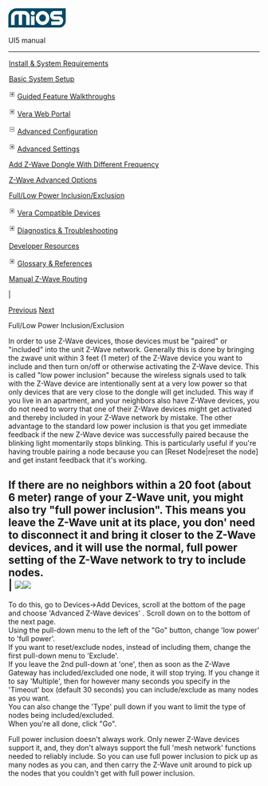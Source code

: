 ![](skins/mios/images/logo.png)

UI5 manual

  
---  
  
![](images/spacer.gif)[Install & System
Requirements](index.html#!docs5/installation_and_system_requirements_en_3lite_all.md)

![](images/spacer.gif)[Basic System Setup ](index.html#!docs5/getting_started_en_3lite_all.md)

![](skins/mios/images/plus.gif)[Guided Feature Walkthroughs
](features_en_3lite_all.html)

![](skins/mios/images/plus.gif)[Vera Web Portal](index.html#!docs5/web_portal_en_3lite_all.md)

![](skins/mios/images/minus.gif)[Advanced
Configuration](index.html#!docs5/advanced_configuration_en_3lite_all.md)

![](skins/mios/images/plus.gif)[Advanced Settings](index.html#!docs5/advanced_settings_en_3lite_all.md)

![](images/spacer.gif)[Add Z-Wave Dongle With Different Frequency](index.html#!docs5/changing_zwave_port_en_3lite_all.md)

![](images/spacer.gif)[Z-Wave Advanced Options](index.html#!docs5/zwave_device_advanced_en_3lite_all.md)

![](images/spacer.gif)[Full/Low Power Inclusion/Exclusion](index.html#!docs5/full_power_inclusion_en_3lite_all.md)

![](skins/mios/images/plus.gif)[Vera Compatible
Devices](index.html#!docs5/supported_hardware_en_3lite_all.md)

![](skins/mios/images/plus.gif)[Diagnostics &
Troubleshooting](index.html#!docs5/troubleshooting_en_3lite_all.md)

![](images/spacer.gif)[Developer Resources](index.html#!docs5/developers_en_3lite_all.md)

![](skins/mios/images/plus.gif)[Glossary &
References](index.html#!docs5/reference_en_3lite_all.md)

![](images/spacer.gif)[Manual Z-Wave Routing](index.html#!docs5/ManualRoute_en_3lite_all.md)

|

[Previous](index.html#!docs5/zwave_device_advanced_en_3lite_all.md)
[Next](index.html#!docs5/supported_hardware_en_3lite_all.md)

Full/Low Power Inclusion/Exclusion

In order to use Z-Wave devices, those devices must be "paired" or "included"
into the unit Z-Wave network. Generally this is done by bringing the zwave
unit within 3 feet (1 meter) of the Z-Wave device you want to include and then
turn on/off or otherwise activating the Z-Wave device. This is called "low
power inclusion" because the wireless signals used to talk with the Z-Wave
device are intentionally sent at a very low power so that only devices that
are very close to the dongle will get included. This way if you live in an
apartment, and your neighbors also have Z-Wave devices, you do not need to
worry that one of their Z-Wave devices might get activated and thereby
included in your Z-Wave network by mistake. The other advantage to the
standard low power inclusion is that you get immediate feedback if the new
Z-Wave device was successfully paired because the blinking light momentarily
stops blinking. This is particularly useful if you're having trouble pairing a
node because you can [Reset Node|reset the node] and get instant feedback that
it's working.  
  
If there are no neighbors within a 20 foot (about 6 meter) range of your
Z-Wave unit, you might also try "full power inclusion". This means you leave
the Z-Wave unit at its place, you don' need to disconnect it and bring it
closer to the Z-Wave devices, and it will use the normal, full power setting
of the Z-Wave network to try to include nodes.  
| ![](/images/mios/UI5_includeFULL.PNG)![](/images/mios/UI5_excludeFull.PNG)  
---  
To do this, go to Devices->Add Devices, scroll at the bottom of the page and
choose 'Advanced Z-Wave devices' .  Scroll down on to the bottom of the next
page.  
Using the pull-down menu to the left of the "Go" button, change 'low power' to
'full power'.  
If you want to reset/exclude nodes, instead of including them, change the
first pull-down menu to 'Exclude'.  
If you leave the 2nd pull-down at 'one', then as soon as the Z-Wave Gateway
has included/excluded one node, it will stop trying. If you change it to say
'Multiple', then for however many seconds you specify in the 'Timeout' box
(default 30 seconds) you can include/exclude as many nodes as you want.  
You can also change the 'Type' pull down if you want to limit the type of
nodes being included/excluded.  
When you're all done, click "Go".  
  
Full power inclusion doesn't always work. Only newer Z-Wave devices support
it, and, they don't always support the full 'mesh network' functions needed to
reliably include. So you can use full power inclusion to pick up as many nodes
as you can, and then carry the Z-Wave unit around to pick up the nodes that
you couldn't get with full power inclusion.

  

